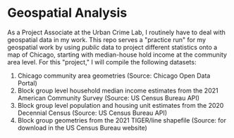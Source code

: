 # Geospatial Analysis

As a Project Associate at the Urban Crime Lab, I routinely have to deal with geospatial data in my work. This repo serves a "practice run" for my geospatial work by using *public* data to project different statistics onto a map of Chicago, starting with median-house hold income at the community area level. For this "project," I will compile the following datasets:
1. Chicago community area geometries (Source: Chicago Open Data Portal)
2. Block group level household median income estimates from the 2021 American Community Survey (Source: US Census Bureau API)
3. Block group level population and housing unit estimates from the 2020 Decennial Census (Source: US Census Bureau API)
4. Block group geometries from the 2021 TIGER/line shapefile (Source: for download in the US Census Bureau website)

